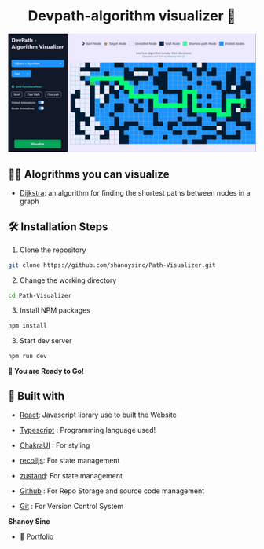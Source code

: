 <h1 align="center"> Devpath-algorithm visualizer 🌟</h1>

<p align="center">
  <img src="/readmeAssets/dijkstra.png" alt="Project Initiator"/>
</p>

## 👨‍💻 Alogrithms you can visualize

- [Dijkstra](https://en.wikipedia.org/wiki/Dijkstra%27s_algorithm): an algorithm for finding the shortest paths between nodes in a graph

## 🛠️ Installation Steps

1. Clone the repository

```Bash
git clone https://github.com/shanoysinc/Path-Visualizer.git
```

2. Change the working directory

```Bash
cd Path-Visualizer
```

3. Install NPM packages

```Bash
npm install
```

3. Start dev server

```Bash
npm run dev
```

**🎇 You are Ready to Go!**

## 👷 Built with

- [React](https://reactjs.org/): Javascript library use to built the Website

- [Typescript](https://www.typescriptlang.org/) : Programming language used!
- [ChakraUI](https://chakra-ui.com/docs/getting-started) : For styling
- [recoiljs](https://recoiljs.org/): For state management
- [zustand](https://github.com/pmndrs/zustand): For state management
- [Github](https://github.com/ "Github") : For Repo Storage and source code management

- [Git](https://git-scm.com/ "Git") : For Version Control System

**Shanoy Sinc**

- 🦁 [Portfolio](http://shanoysinc.vercel.app/ "Welcome")
